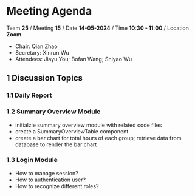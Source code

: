 # Meeting Agenda

Team **25** / Meeting **15** / Date **14-05-2024** / Time **10:30 - 11:00** / Location **Zoom**

- Chair: Qian Zhao
- Secretary: Xinrun Wu
- Attendees: Jiayu You; Bofan Wang; Shiyao Wu

## 1 Discussion Topics

### 1.1 Daily Report

### 1.2 Summary Overview Module

- initialzie summary overview module with related code files
- create a SummaryOverviewTable component
- create a bar chart for total hours of each group; retrieve data from database to render the bar chart

### 1.3 Login Module

- How to manage session?
- How to authentication user?
- How to recognize different roles?
